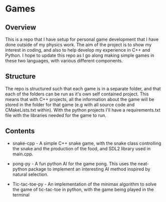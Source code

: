 # Games

## Overview

This is a repo that I have setup for personal game development that I have done outside of my physics work. The aim of the project is to show my interest in coding, and also to help develop my experience in C++ 
and Python. I hope to update this repo as I go along making simple games in these two languages, with various different components. 

## Structure

The repo is structured such that each game is in a separate folder, and that each of the folders can be run as it's own self contained project. This means that with C++ projects, all the information 
about the game will be stored in the folder for that game (e.g with all source code and CMakeLists.txt within). With the python projects I'll have a requirements.txt file with the libraries needed for the 
game to run. 

## Contents

* snake-cpp - A simple C++ snake game, with the snake class controlling the snake and the production of the food, and SDL2 library used in main.cpp.

* pong-py - A fun python AI for the game pong. This uses the neat-python package to implement an interesting AI method inspired by natural selection.

* Tic-tac-toe-py - An implementation of the minimax algorithm to solve the game of tic-tac-toe in python, with the game being played in the terminal
